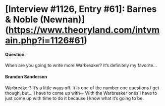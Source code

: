 # [Interview #1126, Entry #61]: Barnes & Noble (Newnan)](https://www.theoryland.com/intvmain.php?i=1126#61)

#### Question

When are you going to write more Warbreaker? It’s definitely my favorite…

#### Brandon Sanderson

Warbreaker? It’s a little ways off. It is one of the number one questions I get though, but… I have to come up with-- With the Warbreaker ones I have to just come up with time to do it because I know what it’s going to be.

